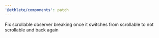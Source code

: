 ```yaml
---
'@ethlete/components': patch
---
```


Fix scrollable observer breaking once it switches from scrollable to not scrollable and back again
